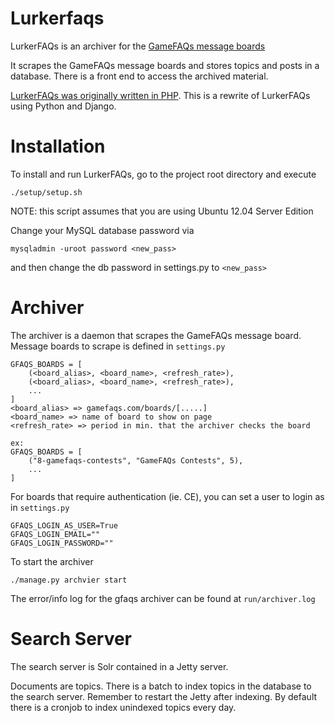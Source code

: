 Lurkerfaqs
==========
LurkerFAQs is an archiver for the [GameFAQs message
boards](http://www.gamefaqs.com/boards)

It scrapes the GameFAQs message boards and stores topics and posts in a
database. There is a front end to access the archived material.

[LurkerFAQs was originally written in PHP](http://www.lurkerfaqs.com). This is a rewrite of LurkerFAQs using
Python and Django.


Installation
============
To install and run LurkerFAQs, go to the project root directory and execute

    ./setup/setup.sh

NOTE: this script assumes that you are using Ubuntu 12.04 Server Edition

Change your MySQL database password via

    mysqladmin -uroot password <new_pass>

and then change the db password in settings.py to `<new_pass>`

Archiver
========
The archiver is a daemon that scrapes the GameFAQs message board. Message boards
to scrape is defined in `settings.py`

    GFAQS_BOARDS = [
        (<board_alias>, <board_name>, <refresh_rate>),
        (<board_alias>, <board_name>, <refresh_rate>),
        ...
    ]
    <board_alias> => gamefaqs.com/boards/[.....]
    <board_name> => name of board to show on page
    <refresh_rate> => period in min. that the archiver checks the board

    ex:
    GFAQS_BOARDS = [
        ("8-gamefaqs-contests", "GameFAQs Contests", 5),
        ...
    ]

For boards that require authentication (ie. CE), you can set a user to login as
in `settings.py`

    GFAQS_LOGIN_AS_USER=True
    GFAQS_LOGIN_EMAIL=""
    GFAQS_LOGIN_PASSWORD=""

To start the archiver

    ./manage.py archvier start

The error/info log for the gfaqs archiver can be found at `run/archiver.log`

Search Server
=============
The search server is Solr contained in a Jetty server.

Documents are topics. There is a batch to index topics in the database to the
search server. Remember to restart the Jetty after indexing. By default there is
a cronjob to index unindexed topics every day.
